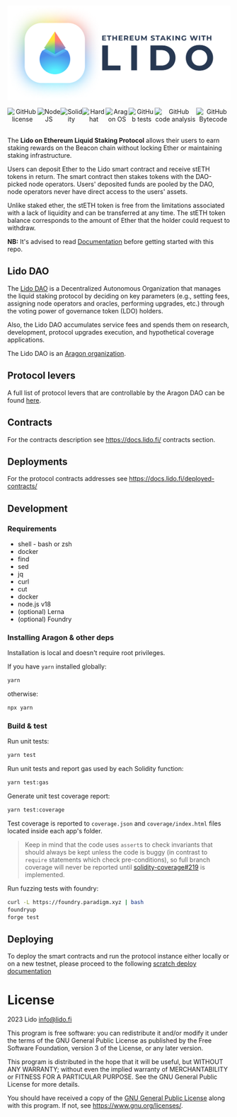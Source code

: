 ![Lido on Ethereum Logo](./assets/img/lido.png)

<div style="display: flex;" align="center">
  <img alt="GitHub license" src="https://img.shields.io/github/license/lidofinance/lido-dao?color=orange">
  <img alt="NodeJS" src="https://img.shields.io/badge/Node_JS-18-blue">
  <img alt="Solidity" src="https://img.shields.io/badge/solidity-multiver-blue">
  <img alt="Hardhat" src="https://img.shields.io/badge/hardhat-^2.12-blue">
  <img alt="Aragon OS" src="https://img.shields.io/badge/Aragon_OS-4.4.0-blue">
  <img alt="GitHub tests" src="https://img.shields.io/github/actions/workflow/status/lidofinance/lido-dao/linters.yml?label=tests">
  <img alt="GitHub code analysis" src="https://img.shields.io/github/actions/workflow/status/lidofinance/lido-dao/analyse.yml?label=code analysis">
  <img alt="GitHub Bytecode" src="https://img.shields.io/github/actions/workflow/status/lidofinance/lido-dao/assert-bytecode.yml?label=assert bytecode">
</div>
<br/>

The **Lido on Ethereum Liquid Staking Protocol** allows their users to earn staking rewards on the Beacon chain without locking Ether or maintaining staking infrastructure.

Users can deposit Ether to the Lido smart contract and receive stETH tokens in return. The smart contract then stakes tokens with the DAO-picked node operators. Users' deposited funds are pooled by the DAO, node operators never have direct access to the users' assets.

Unlike staked ether, the stETH token is free from the limitations associated with a lack of liquidity and can be transferred at any time. The stETH token balance corresponds to the amount of Ether that the holder could request to withdraw.

**NB:** It's advised to read [Documentation](https://docs.lido.fi/) before getting started with this repo.

## Lido DAO

The [Lido DAO](https://docs.lido.fi/lido-dao) is a Decentralized Autonomous Organization that manages the liquid staking protocol by deciding on key parameters (e.g., setting fees, assigning node operators and oracles, performing upgrades, etc.) through the voting power of governance token (LDO) holders.

Also, the Lido DAO accumulates service fees and spends them on research, development, protocol upgrades execution, and hypothetical coverage applications.

The Lido DAO is an [Aragon organization](https://aragon.org/dao).

## Protocol levers

A full list of protocol levers that are controllable by the Aragon DAO can be found [here](https://docs.lido.fi/guides/protocol-levers/).

## Contracts

For the contracts description see <https://docs.lido.fi/> contracts section.

## Deployments

For the protocol contracts addresses see <https://docs.lido.fi/deployed-contracts/>

## Development

### Requirements

* shell - bash or zsh
* docker
* find
* sed
* jq
* curl
* cut
* docker
* node.js v18
* (optional) Lerna
* (optional) Foundry

### Installing Aragon & other deps

Installation is local and doesn't require root privileges.

If you have `yarn` installed globally:

```bash
yarn
```

otherwise:

```bash
npx yarn
```

### Build & test

Run unit tests:

```bash
yarn test
```

Run unit tests and report gas used by each Solidity function:

```bash
yarn test:gas
```

Generate unit test coverage report:

```bash
yarn test:coverage
```

Test coverage is reported to `coverage.json` and `coverage/index.html` files located
inside each app's folder.

> Keep in mind that the code uses `assert`s to check invariants that should always be kept
unless the code is buggy (in contrast to `require` statements which check pre-conditions),
so full branch coverage will never be reported until
[solidity-coverage#219] is implemented.

[solidity-coverage#219]: https://github.com/sc-forks/solidity-coverage/issues/269

Run fuzzing tests with foundry:

```bash
curl -L https://foundry.paradigm.xyz | bash
foundryup
forge test
```

## Deploying

To deploy the smart contracts and run the protocol instance either locally or on a new testnet,
please proceed to the following [scratch deploy documentation](/docs/scratch-deploy.md)

# License

2023 Lido <info@lido.fi>

This program is free software: you can redistribute it and/or modify
it under the terms of the GNU General Public License as published by
the Free Software Foundation, version 3 of the License, or any later version.

This program is distributed in the hope that it will be useful,
but WITHOUT ANY WARRANTY; without even the implied warranty of
MERCHANTABILITY or FITNESS FOR A PARTICULAR PURPOSE.  See the
GNU General Public License for more details.

You should have received a copy of the [GNU General Public License](LICENSE)
along with this program. If not, see <https://www.gnu.org/licenses/>.
